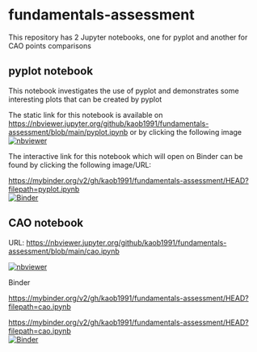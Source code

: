 # fundamentals-assessment

This repository has 2 Jupyter notebooks, one for pyplot and another for CAO points comparisons 


## pyplot notebook

This notebook investigates the use of pyplot and demonstrates some interesting plots that can be created by pyplot 


The static link for this notebook is available on https://nbviewer.jupyter.org/github/kaob1991/fundamentals-assessment/blob/main/pyplot.ipynb or by clicking the following image [![nbviewer](https://raw.githubusercontent.com/jupyter/design/master/logos/Badges/nbviewer_badge.svg)](https://nbviewer.jupyter.org/github/kaob1991/fundamentals-assessment/blob/main/pyplot.ipynb)


The interactive link for this notebook which will open on Binder can be found by clicking the following image/URL:

https://mybinder.org/v2/gh/kaob1991/fundamentals-assessment/HEAD?filepath=pyplot.ipynb  
[![Binder](https://mybinder.org/badge_logo.svg)](https://mybinder.org/v2/gh/kaob1991/fundamentals-assessment/HEAD?filepath=pyplot.ipynb)



## CAO notebook 



URL: https://nbviewer.jupyter.org/github/kaob1991/fundamentals-assessment/blob/main/cao.ipynb


[![nbviewer](https://raw.githubusercontent.com/jupyter/design/master/logos/Badges/nbviewer_badge.svg)](https://nbviewer.jupyter.org/github/kaob1991/fundamentals-assessment/blob/main/cao.ipynb)



Binder 


https://mybinder.org/v2/gh/kaob1991/fundamentals-assessment/HEAD?filepath=cao.ipynb 


https://mybinder.org/v2/gh/kaob1991/fundamentals-assessment/HEAD?filepath=cao.ipynb  
[![Binder](https://mybinder.org/badge_logo.svg)](https://mybinder.org/v2/gh/kaob1991/fundamentals-assessment/HEAD?filepath=cao.ipynb)
